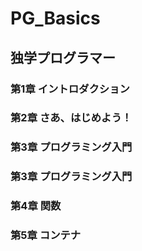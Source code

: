 # PG_Basics
## 独学プログラマー
### 第1章 イントロダクション
### 第2章 さあ、はじめよう！
### 第3章 プログラミング入門
### 第3章 プログラミング入門
### 第4章 関数
### 第5章 コンテナ
